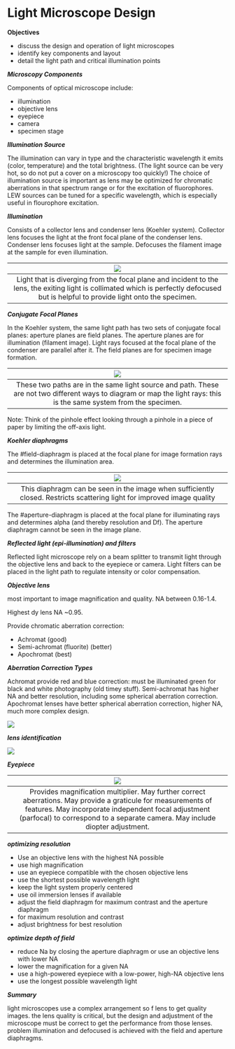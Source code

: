 <!-- 20220829T13:05 -->

# Light Microscope Design

**Objectives**

- discuss the design and operation of light microscopes
- identify key components and layout
- detail the light path and critical illumination points

***Microscopy Components***

Components of optical microscope include:

- illumination
- objective lens
- eyepiece
- camera
- specimen stage

***Illumination Source***

The illumination can vary in type and the characteristic wavelength it emits (color, temperature) and the total brightness.
(The light source can be very hot, so do not put a cover on a microscopy too quickly!) The choice of illumination source is important as lens may be optimized for chromatic aberrations in that spectrum range or for the excitation of fluorophores.
LEW sources can be tuned for a specific wavelength, which is especially useful in flourophore excitation.

***Illumination***

Consists of a collector lens and condenser lens (Koehler system).
Collector lens focuses the light at the front focal plane of the condenser lens.
Condenser lens focuses light at the sample.
Defocuses the filament image at the sample for even illumination.

| ![](../../attachments/engr-837-001-materials-characterization-methods/illumination_220830_154945_EST.png) |
|:--:|
| Light that is diverging from the focal plane and incident to the lens, the exiting light is collimated which is perfectly defocused but is helpful to provide light onto the specimen. |

***Conjugate Focal Planes***

In the Koehler system, the same light path has two sets of conjugate focal planes: aperture planes are field planes.
The aperture planes are for illumination (filament image).
Light rays focused at the focal plane of the condenser are parallel after it.
The field planes are for specimen image formation.

| ![](../../attachments/engr-837-001-materials-characterization-methods/conjugate_focal_planes_220830_155019_EST.png) |
|:--:|
| These two paths are in the same light source and path. These are not two different ways to diagram or map the light rays: this is the same system from the specimen. |

Note: Think of the pinhole effect looking through a pinhole in a piece of paper by limiting the off-axis light.

***Koehler diaphragms***

The #field-diaphragm is placed at the focal plane for image formation rays and determines the illumination area.

| ![](../../attachments/engr-837-001-materials-characterization-methods/koehler_diaphragm_220830_155108_EST.png) |
|:--:|
| This diaphragm can be seen in the image when sufficiently closed. Restricts scattering light for improved image quality |

The #aperture-diaphragm is placed at the focal plane for illuminating rays and determines alpha (and thereby resolution and Df).
The aperture diaphragm cannot be seen in the image plane.

***Reflected light (epi-illumination) and filters***

Reflected light microscope rely on a beam splitter to transmit light through the objective lens and back to the eyepiece or camera.
Light filters can be placed in the light path to regulate intensity or color compensation.

***Objective lens***

most important to image magnification and quality.
NA between 0.16-1.4.

Highest dy lens NA ~0.95.

Provide chromatic aberration correction:

- Achromat (good)
- Semi-achromat (fluorite) (better)
- Apochromat (best)

***Aberration Correction Types***

Achromat provide red and blue correction: must be illuminated green for black and white photography (old timey stuff).
Semi-achromat has higher NA and better resolution, including some spherical aberration correction.
Apochromat lenses have better spherical aberration correction, higher NA, much more complex design.

![](../../attachments/engr-837-001-materials-characterization-methods/aberration_correction_types_220830_155213_EST.png)


***lens identification***

![](../../attachments/engr-837-001-materials-characterization-methods/lens_identification_220830_155348_EST.png)

***Eyepiece***

| ![](../../attachments/engr-837-001-materials-characterization-methods/eyepiece_220830_155535_EST.png) |
|:--:|
| Provides magnification multiplier. May further correct aberrations. May provide a graticule for measurements of features. May incorporate independent focal adjustment (parfocal) to correspond to a separate camera. May include diopter adjustment. |

***optimizing resolution***
- Use an objective lens with the highest NA possible
- use high magnification
- use an eyepiece compatible with the chosen objective lens
- use the shortest possible wavelength light
- keep the light system properly centered
- use oil immersion lenses if available
- adjust the field diaphragm for maximum contrast and the aperture diaphragm
- for maximum resolution and contrast
- adjust brightness for best resolution

***optimize depth of field***
- reduce Na by closing the aperture diaphragm or use an objective lens with lower NA
- lower the magnification for a given NA
- use a high-powered eyepiece with a low-power, high-NA objective lens
- use the longest possible wavelength light

***Summary***

light microscopes use a complex arrangement so f lens to get quality images.
the lens quality is critical, but the design and adjustment of the microscope must be correct to get the performance from those lenses.
problem illumination and defocused is achieved with the field and aperture diaphragms.